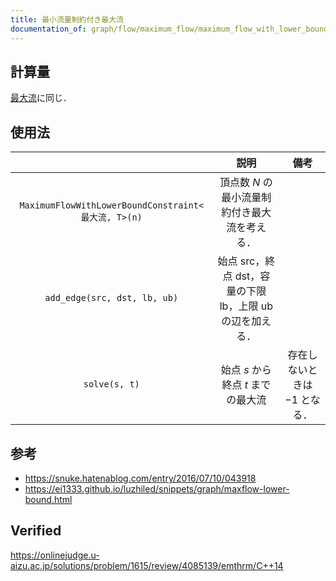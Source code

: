 ```yaml
---
title: 最小流量制約付き最大流
documentation_of: graph/flow/maximum_flow/maximum_flow_with_lower_bound_constraint.hpp
---
```



## 計算量

[最大流](maximum_flow.md)に同じ．


## 使用法

||説明|備考|
|:--:|:--:|:--:|
|`MaximumFlowWithLowerBoundConstraint<最大流, T>(n)`|頂点数 $N$ の最小流量制約付き最大流を考える．||
|`add_edge(src, dst, lb, ub)`|始点 $\mathrm{src}$，終点 $\mathrm{dst}$，容量の下限 $\mathrm{lb}$，上限 $\mathrm{ub}$ の辺を加える．||
|`solve(s, t)`|始点 $s$ から終点 $t$ までの最大流|存在しないときは $-1$ となる．|


## 参考

- https://snuke.hatenablog.com/entry/2016/07/10/043918
- https://ei1333.github.io/luzhiled/snippets/graph/maxflow-lower-bound.html


## Verified

https://onlinejudge.u-aizu.ac.jp/solutions/problem/1615/review/4085139/emthrm/C++14
